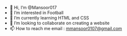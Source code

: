 - 👋 Hi, I’m @Mansoor017
- 👀 I’m interested in Football
- 🌱 I’m currently learning HTML and CSS
- 💞️ I’m looking to collaborate on creating a website
- 📫 How to reach me email : mmansoor0107@gmail.com

<!---
Mansoor017/Mansoor017 is a ✨ special ✨ repository because its `README.md` (this file) appears on your GitHub profile.
You can click the Preview link to take a look at your changes.
--->
